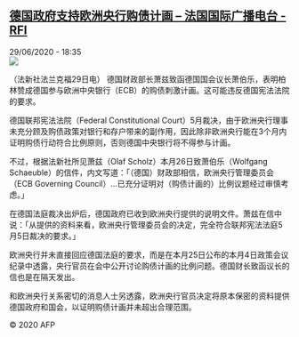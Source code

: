 <!--1593453372000-->
[德国政府支持欧洲央行购债计画 – 法国国际广播电台 - RFI](http://www.rfi.fr//cn/contenu/20200629-%E5%BE%B7%E5%9B%BD%E6%94%BF%E5%BA%9C%E6%94%AF%E6%8C%81%E6%AC%A7%E6%B4%B2%E5%A4%AE%E8%A1%8C%E8%B4%AD%E5%80%BA%E8%AE%A1%E7%94%BB)
------

<div>29/06/2020 - 18:35</div><img src="https://s.rfi.fr/media/display/dc383c1a-ba2a-11ea-9b03-005056bff430/w:310/p:16x9/eco0001b.200630003503.jpg"><div class="t-content__body u-clearfix"><div class="m-interstitial"></div><p>（法新社法兰克福29日电）    德国财政部长萧兹致函德国国会议长萧伯乐，表明柏林赞成德国参与欧洲中央银行（ECB）的购债刺激计画。这可能违反德国宪法法院的要求。</p><p>    德国联邦宪法法院（Federal Constitutional Court）5月裁决，由于欧洲央行理事未充分顾及购债政策对银行和存户带来的副作用，因此除非欧洲央行能在3个月内证明购债行动符合比例原则，否则德国中央银行将不得参与计画。</p><p>    不过，根据法新社所见萧兹（Olaf Scholz）本月26日致萧伯乐（Wolfgang Schaeuble）的信件，内文写道：「（德国）财政部相信，欧洲央行管理委员会（ECB Governing Council）…已充分证明对（购债计画的）比例议题经过审慎考虑。」</p><p>    在德国法庭裁决出炉后，德国政府已收到欧洲央行提供的说明文件。萧兹在信中说：「从提供的资料来看，欧洲央行管理委员会的决定，完全符合联邦宪法法庭5月5日裁决的要求。」</p><p>    欧洲央行并未直接回应德国法庭的要求，而是在本月25日公布的本月4日政策会议纪录中透露，央行官员在会中公开讨论购债计画的比例问题。德国财长致函议长的信也是在隔天发出。</p><p>    和欧洲央行关系密切的消息人士另透露，欧洲央行官员决定将原本保密的资料提供德国政府和国会，以证明购债计画并未超出合理范围。</p><p class="t-copyright">© 2020 AFP</p>        </div>
